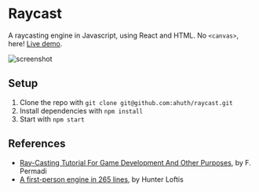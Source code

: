 # Raycast

A raycasting engine in Javascript, using React and HTML. No `<canvas>`, here! [Live demo](https://ahuth.github.io/raycast/).

![screenshot](https://user-images.githubusercontent.com/2503289/27006798-32a4af54-4df3-11e7-88fb-61e72023e689.gif)

## Setup

1. Clone the repo with `git clone git@github.com:ahuth/raycast.git`
2. Install dependencies with `npm install`
3. Start with `npm start`

## References
- [Ray-Casting Tutorial For Game Development And Other Purposes](http://permadi.com/1996/05/ray-casting-tutorial-table-of-contents/), by F. Permadi
- [A first-person engine in 265 lines](http://www.playfuljs.com/a-first-person-engine-in-265-lines/), by Hunter Loftis
